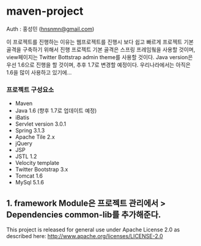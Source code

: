 maven-project
=============

Auth : 홍성민 (hnsnmn@gmail.com)

이 프로젝트를 진행하는 이유는 웹프로젝트를 진행시 보다 쉽고 빠르게 프로젝트 기본 골격을 구축하기 위해서 진행
프로젝트 기본 골격은 스프링 프레임웤을 사용할 것이며, view페이지는 Twitter Bottstrap admin theme를 사용할 것이다.
Java version은 우선 1.6으로 진행을 할 것이며, 추후 1.7로 변경할 예정이다. 
우리나라에서는 아직은 1.6을 많이 사용하고 있기에...



### 프로젝트 구성요소
- Maven
- Java 1.6 (향후 1.7로 업데이트 예정)
- iBatis
- Servlet version 3.0.1
- Spring 3.1.3
- Apache Tile 2.x
- jQuery
- JSP
- JSTL 1.2
- Velocity template
- Twitter Bootstrap 3.x
- Tomcat 1.6
- MySql 5.1.6

## 1. framework Module은 프로젝트 관리에서 > Dependencies common-lib를 추가해준다.

This project is released for general use under Apache License 2.0 as described here: http://www.apache.org/licenses/LICENSE-2.0
